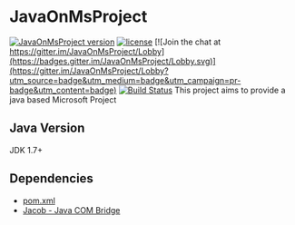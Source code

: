 
# JavaOnMsProject
[![JavaOnMsProject version][evildracula-java-on-msproject-img]][evildracula-java-on-msproject-url]
[![license](https://img.shields.io/github/license/mashape/apistatus.svg)]()
[![Join the chat at https://gitter.im/JavaOnMsProject/Lobby](https://badges.gitter.im/JavaOnMsProject/Lobby.svg)](https://gitter.im/JavaOnMsProject/Lobby?utm_source=badge&utm_medium=badge&utm_campaign=pr-badge&utm_content=badge)
[![Build Status](https://travis-ci.org/evildracula/JavaOnMsProject.svg?branch=master)](https://travis-ci.org/evildracula/JavaOnMsProject)
This project aims to provide a java based Microsoft Project

[evildracula-java-on-msproject-img]: https://img.shields.io/badge/release-v0.0.1-blue.svg
[evildracula-java-on-msproject-url]: https://github.com/evildracula/JavaOnMsProject/releases
## Java Version
JDK 1.7+

## Dependencies
* [pom.xml](./pom.xml)
* [Jacob - Java COM Bridge](https://sourceforge.net/projects/jacob-project/)

